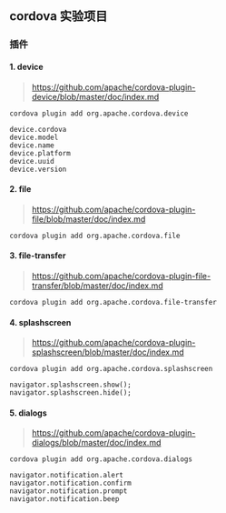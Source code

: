 ## cordova 实验项目

### 插件

#### 1. device

> https://github.com/apache/cordova-plugin-device/blob/master/doc/index.md

````
cordova plugin add org.apache.cordova.device
````
````
device.cordova
device.model
device.name
device.platform
device.uuid
device.version
````

#### 2. file

> https://github.com/apache/cordova-plugin-file/blob/master/doc/index.md

````
cordova plugin add org.apache.cordova.file
````

#### 3. file-transfer

> https://github.com/apache/cordova-plugin-file-transfer/blob/master/doc/index.md

````
cordova plugin add org.apache.cordova.file-transfer
````

#### 4. splashscreen

> https://github.com/apache/cordova-plugin-splashscreen/blob/master/doc/index.md

````
cordova plugin add org.apache.cordova.splashscreen
````

````
navigator.splashscreen.show();
navigator.splashscreen.hide();
````

#### 5. dialogs

> https://github.com/apache/cordova-plugin-dialogs/blob/master/doc/index.md

````
cordova plugin add org.apache.cordova.dialogs
````
````
navigator.notification.alert
navigator.notification.confirm
navigator.notification.prompt
navigator.notification.beep
````